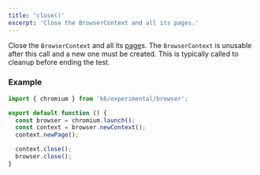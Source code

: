 ```yaml
---
title: 'close()'
excerpt: 'Close the BrowserContext and all its pages.'
---
```


Close the `BrowserContext` and all its [page](/javascript-api/xk6-browser/api/page)s. The `BrowserContext` is unusable after this call and a new one must be created. This is typically called to cleanup before ending the test.


### Example

<CodeGroup labels={[]}>

```javascript
import { chromium } from 'k6/experimental/browser';

export default function () {
  const browser = chromium.launch();
  const context = browser.newContext();
  context.newPage();

  context.close();
  browser.close();
}
```

</CodeGroup>